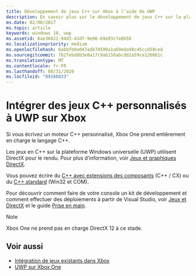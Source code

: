 ```yaml
---
title: Développement de jeux C++ sur Xbox à l’aide de UWP
description: En savoir plus sur le développement de jeux C++ sur la plateforme Windows universelle (UWP) pour Xbox, y compris comment transformer votre console en kit de développement.
ms.date: 02/08/2017
ms.topic: article
keywords: windows 10, uwp
ms.assetid: 6ae36021-94d3-43df-9e96-69a93cfe8b56
ms.localizationpriority: medium
ms.openlocfilehash: 6abbfb0a047adb74599a1a69e9a98c45ccd59ced
ms.sourcegitcommit: 7b2febddb3e8a17c9ab158abcdd2a59ce126661c
ms.translationtype: MT
ms.contentlocale: fr-FR
ms.lasthandoff: 08/31/2020
ms.locfileid: "89166833"
---
```

# <a name="bring-custom-c-games-to-uwp-on-xbox"></a>Intégrer des jeux C++ personnalisés à UWP sur Xbox

Si vous écrivez un moteur C++ personnalisé, Xbox One prend entièrement en charge le langage C++. 

Les jeux en C++ sur la plateforme Windows universelle (UWP) utilisent DirectX pour le rendu. Pour plus d’information, voir [Jeux et graphiques DirectX](/windows/desktop/directx).

Vous pouvez écrire du [C++ avec extensions des composants](/cpp/cppcx/visual-c-language-reference-c-cx) (C++ / CX) ou du [C++ standard](/uwp/win32-and-com/win32-and-com-for-uwp-apps) (Win32 et COM).

Pour découvrir comment faire de votre console un kit de développement et comment effectuer des déploiements à partir de Visual Studio, voir [Jeux et DirectX](../gaming/index.md) et le guide [Prise en main](getting-started.md).

> [!NOTE]
> Xbox One ne prend pas en charge DirectX 12 à ce stade.


## <a name="see-also"></a>Voir aussi
- [Intégration de jeux existants dans Xbox](development-lanes-landing.md)
- [UWP sur Xbox One](index.md)